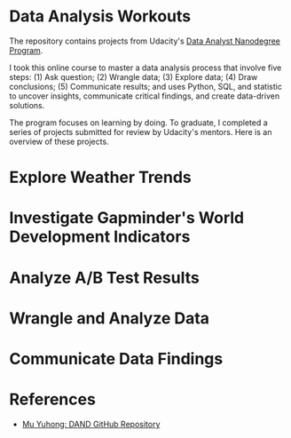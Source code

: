 # Data Analysis Workouts

The repository contains projects from Udacity's [Data Analyst Nanodegree Program](https://www.udacity.com/course/data-analyst-nanodegree--nd002).

I took this online course to master a data analysis process that involve five steps: (1) Ask question; (2) Wrangle data; (3) Explore data; (4) Draw conclusions; (5) Communicate results; and uses Python, SQL, and statistic to uncover insights, communicate critical findings, and create data-driven solutions.

The program focuses on learning by doing. To graduate, I completed a series of projects submitted for review by Udacity's mentors. Here is an overview of these projects.

# Explore Weather Trends

# Investigate Gapminder's World Development Indicators

# Analyze A/B Test Results



# Wrangle and Analyze Data

# Communicate Data Findings

# References
- [Mu Yuhong: DAND GitHub Repository](https://github.com/VenessaM/DataAnalysisPython) 
